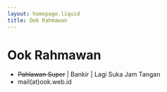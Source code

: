 ```yaml
---
layout: homepage.liquid
title: Ook Rahmawan
---
```


# Ook Rahmawan

- ~~Pahlawan Super~~ | Bankir | Lagi Suka Jam Tangan
- mail(at)ook.web.id

